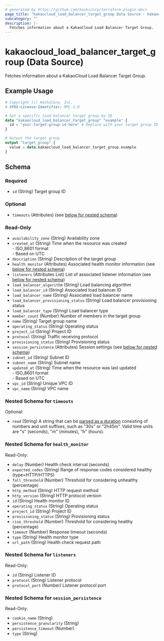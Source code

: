 ```yaml
---
# generated by https://github.com/hashicorp/terraform-plugin-docs
page_title: "kakaocloud_load_balancer_target_group Data Source - kakaocloud"
subcategory: ""
description: |-
  Fetches information about a KakaoCloud Load Balancer Target Group.
---
```


# kakaocloud_load_balancer_target_group (Data Source)

Fetches information about a KakaoCloud Load Balancer Target Group.

## Example Usage

```terraform
# Copyright (c) HashiCorp, Inc.
# SPDX-License-Identifier: MPL-2.0

# Get a specific load balancer target group by ID
data "kakaocloud_load_balancer_target_group" "example" {
  id = "your-target-group-id-here" # Replace with your target group ID
}

# Output the target group
output "target_group" {
  value = data.kakaocloud_load_balancer_target_group.example
}
```

<!-- schema generated by tfplugindocs -->
## Schema

### Required

- `id` (String) Target group ID

### Optional

- `timeouts` (Attributes) (see [below for nested schema](#nestedatt--timeouts))

### Read-Only

- `availability_zone` (String) Availability zone
- `created_at` (String) Time when the resource was created <br/> - ISO_8601 format  <br/> - Based on UTC
- `description` (String) Description of the target group
- `health_monitor` (Attributes) Associated health monitor information (see [below for nested schema](#nestedatt--health_monitor))
- `listeners` (Attributes List) List of associated listener information (see [below for nested schema](#nestedatt--listeners))
- `load_balancer_algorithm` (String) Load balancing algorithm
- `load_balancer_id` (String) Associated load balancer ID
- `load_balancer_name` (String) Associated load balancer name
- `load_balancer_provisioning_status` (String) Load balancer provisioning status
- `load_balancer_type` (String) Load balancer type
- `member_count` (Number) Number of members in the target group
- `name` (String) Target group name
- `operating_status` (String) Operating status
- `project_id` (String) Project ID
- `protocol` (String) Traffic receiving protocol
- `provisioning_status` (String) Provisioning status
- `session_persistence` (Attributes) Session settings (see [below for nested schema](#nestedatt--session_persistence))
- `subnet_id` (String) Subnet ID
- `subnet_name` (String) Subnet name
- `updated_at` (String) Time when the resource was last updated <br/> - ISO_8601 format  <br/> - Based on UTC
- `vpc_id` (String) Unique VPC ID
- `vpc_name` (String) VPC name

<a id="nestedatt--timeouts"></a>
### Nested Schema for `timeouts`

Optional:

- `read` (String) A string that can be [parsed as a duration](https://pkg.go.dev/time#ParseDuration) consisting of numbers and unit suffixes, such as "30s" or "2h45m". Valid time units are "s" (seconds), "m" (minutes), "h" (hours).


<a id="nestedatt--health_monitor"></a>
### Nested Schema for `health_monitor`

Read-Only:

- `delay` (Number) Health check interval (seconds)
- `expected_codes` (String) Range of response codes considered healthy (type=HTTP/HTTPS)
- `fall_threshold` (Number) Threshold for considering unhealthy (percentage)
- `http_method` (String) HTTP request method
- `http_version` (String) HTTP protocol version
- `id` (String) Health monitor ID
- `operating_status` (String) Operating status
- `project_id` (String) Project ID
- `provisioning_status` (String) Provisioning status
- `rise_threshold` (Number) Threshold for considering healthy (percentage)
- `timeout` (Number) Response timeout (seconds)
- `type` (String) Health monitor type
- `url_path` (String) Health check request path


<a id="nestedatt--listeners"></a>
### Nested Schema for `listeners`

Read-Only:

- `id` (String) Listener ID
- `protocol` (String) Listener protocol
- `protocol_port` (Number) Listener protocol port


<a id="nestedatt--session_persistence"></a>
### Nested Schema for `session_persistence`

Read-Only:

- `cookie_name` (String)
- `persistence_granularity` (String)
- `persistence_timeout` (Number)
- `type` (String)
